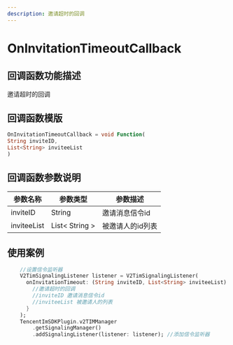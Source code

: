 ```yaml
---
description: 邀请超时的回调
---
```


# OnInvitationTimeoutCallback

## 回调函数功能描述

邀请超时的回调

## 回调函数模版

```dart
OnInvitationTimeoutCallback = void Function(
String inviteID,
List<String> inviteeList
)
```

## 回调函数参数说明

| 参数名称        | 参数类型           | 参数描述      |
| ----------- | -------------- | --------- |
| inviteID    | String         | 邀请消息信令id  |
| inviteeList | List< String > | 被邀请人的id列表 |

## 使用案例

```dart
    //设置信令监听器
    V2TimSignalingListener listener = V2TimSignalingListener(
      onInvitationTimeout: (String inviteID, List<String> inviteeList) async {
        //邀请超时的回调
        //inviteID 邀请消息信令id
        //inviteeList 被邀请人的列表
      }
    );
    TencentImSDKPlugin.v2TIMManager
        .getSignalingManager()
        .addSignalingListener(listener: listener); //添加信令监听器
```

